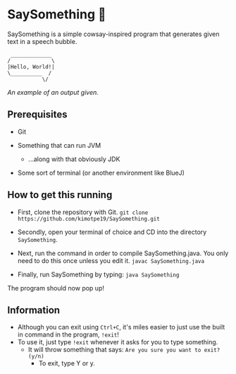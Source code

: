 # SaySomething 💬
SaySomething is a simple cowsay-inspired program that generates given text in a speech bubble.

```
 _____________
/             \
|Hello, World!|
\__________  /
           \/  
```
 *An example of an output given.*

## Prerequisites
- Git
  
- Something that can run JVM
  - ...along with that obviously JDK
 
- Some sort of terminal (or another environment like BlueJ)

## How to get this running
- First, clone the repository with Git.
```git clone https://github.com/kimotpe19/SaySomething.git```

- Secondly, open your terminal of choice and CD into the directory `SaySomething`.

- Next, run the command in order to compile SaySomething.java. You only need to do this once unless you edit it.
```javac SaySomething.java```

- Finally, run SaySomething by typing:
```java SaySomething```

The program should now pop up!

## Information
- Although you can exit using `Ctrl+C`, it's miles easier to just use the built in command in the program, `!exit`!
- To use it, just type `!exit` whenever it asks for you to type something.
  - It will throw something that says:
    ```Are you sure you want to exit? (y/n)```
      - To exit, type Y or y.
